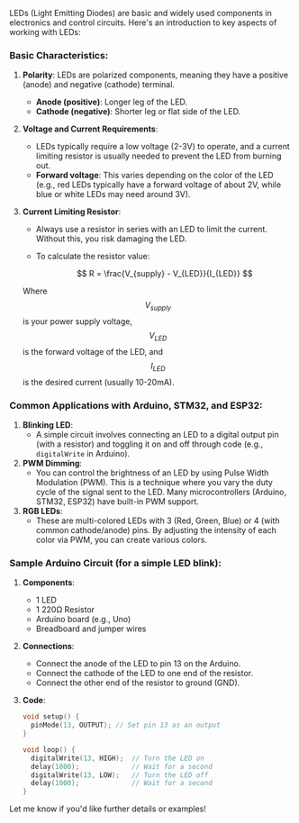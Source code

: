 LEDs (Light Emitting Diodes) are basic and widely used components in electronics and control circuits. Here's an introduction to key aspects of working with LEDs:

### Basic Characteristics:

1. **Polarity**: LEDs are polarized components, meaning they have a positive (anode) and negative (cathode) terminal.
    - **Anode (positive)**: Longer leg of the LED.
    - **Cathode (negative)**: Shorter leg or flat side of the LED.
2. **Voltage and Current Requirements**:
    - LEDs typically require a low voltage (2-3V) to operate, and a current limiting resistor is usually needed to prevent the LED from burning out.
    - **Forward voltage**: This varies depending on the color of the LED (e.g., red LEDs typically have a forward voltage of about 2V, while blue or white LEDs may need around 3V).
3. **Current Limiting Resistor**:
    - Always use a resistor in series with an LED to limit the current. Without this, you risk damaging the LED.
    - To calculate the resistor value:
  
      $$
    R = \frac{V_{supply} - V_{LED}}{I_{LED}}
      $$

      
    Where $$V_{supply}$$ is your power supply voltage, $$V_{LED}$$ is the forward voltage of the LED, and $$I_{LED}$$ is the desired current (usually 10-20mA).

### Common Applications with Arduino, STM32, and ESP32:

1. **Blinking LED**:
    - A simple circuit involves connecting an LED to a digital output pin (with a resistor) and toggling it on and off through code (e.g., `digitalWrite` in Arduino).
2. **PWM Dimming**:
    - You can control the brightness of an LED by using Pulse Width Modulation (PWM). This is a technique where you vary the duty cycle of the signal sent to the LED. Many microcontrollers (Arduino, STM32, ESP32) have built-in PWM support.
3. **RGB LEDs**:
    - These are multi-colored LEDs with 3 (Red, Green, Blue) or 4 (with common cathode/anode) pins. By adjusting the intensity of each color via PWM, you can create various colors.

### Sample Arduino Circuit (for a simple LED blink):

1. **Components**:
    - 1 LED
    - 1 220Ω Resistor
    - Arduino board (e.g., Uno)
    - Breadboard and jumper wires
2. **Connections**:
    - Connect the anode of the LED to pin 13 on the Arduino.
    - Connect the cathode of the LED to one end of the resistor.
    - Connect the other end of the resistor to ground (GND).
3. **Code**:
    
    ```cpp
    void setup() {
      pinMode(13, OUTPUT); // Set pin 13 as an output
    }
    
    void loop() {
      digitalWrite(13, HIGH);  // Turn the LED on
      delay(1000);             // Wait for a second
      digitalWrite(13, LOW);   // Turn the LED off
      delay(1000);             // Wait for a second
    }
    
    ```
    

Let me know if you'd like further details or examples!
